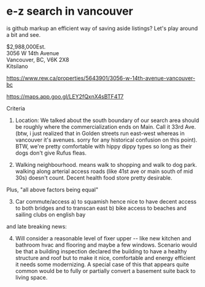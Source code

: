 # e-z search in vancouver

is github markup an efficient way of saving aside listings?
Let's play around a bit and see.

$2,988,000Est. \
3056 W 14th Avenue\
Vancouver, BC, V6K 2X8\
Kitsilano

<https://www.rew.ca/properties/5643901/3056-w-14th-avenue-vancouver-bc>

<https://maps.app.goo.gl/LEY2fQxnX4sBTF4T7>

Criteria

1. Location: We talked about the south boundary of our search area should be roughly where the commercialization ends on Main. Call it 33rd Ave. (btw, i just realized that in Golden streets run east-west whereas in vancouver it's avenues. sorry for any historical confusion on this point). BTW, we're pretty comfortable with hippy dippy types so long as their dogs don't give Rufus fleas.

2. Walking neighbourhood. means walk to shopping and walk to dog park. walking along arterial access roads (like 41st ave or main south of mid 30s)  doesn't count. Decent health food store pretty desirable.  

Plus, "all above factors being equal" 

3. Car commute/access a) to squamish hence nice to have decent access to both bridges and to transcan east b) bike access to beaches and sailing clubs on english bay

and late breaking news:

4. Will consider a reasonable level of fixer upper -- like new kitchen and bathroom hvac and flooring and maybe a few windows. Scenario would be that a building inspection declared the building to have a healthy structure and roof but to make it nice, comfortable and energy efficient it needs some modernizing. A special case of this that appears quite common would be to fully or partially convert a basement suite back to living space.

